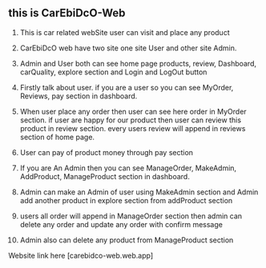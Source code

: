 ## this is CarEbiDcO-Web 
1. This is car related webSite user can visit and place any product

2. CarEbiDcO web have two site one site User and other site Admin.

3. Admin and User both can see home page products, review, Dashboard, carQuality, explore section and Login and LogOut button

4. Firstly talk about user. if you are a user so you can see MyOrder, Reviews, pay section in dashboard.

5. When user place any order then user can see here order in MyOrder section. if user are happy for our product then user can review this product in review section. every users review will append in reviews section of home page.

6. User can pay of product money through pay section

7. If you are An Admin then you can see ManageOrder, MakeAdmin, AddProduct, ManageProduct section in dashboard.

8. Admin can make an Admin of user using MakeAdmin section and Admin add another product in explore section from addProduct section

9. users all order will append in ManageOrder section then admin can delete any order and update any order with confirm message

10. Admin also can delete any product from ManageProduct section

Website link here [carebidco-web.web.app]


